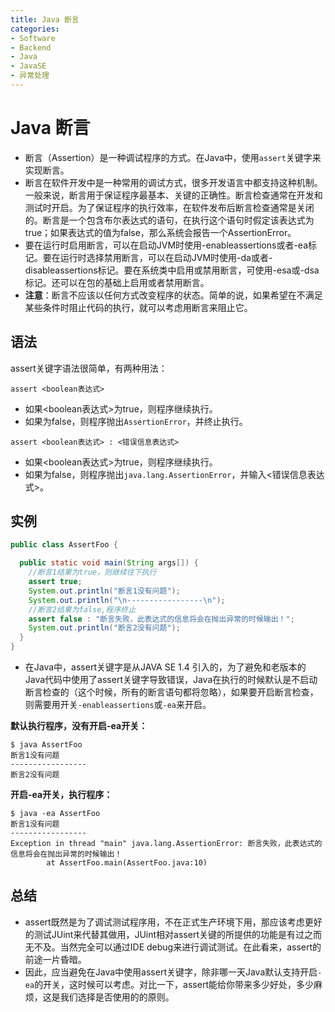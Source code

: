 ```yaml
---
title: Java 断言
categories:
- Software
- Backend
- Java
- JavaSE
- 异常处理
---
```

# Java 断言

- 断言（Assertion）是一种调试程序的方式。在Java中，使用`assert`关键字来实现断言。
- 断言在软件开发中是一种常用的调试方式，很多开发语言中都支持这种机制。一般来说，断言用于保证程序最基本、关键的正确性。断言检查通常在开发和测试时开启。为了保证程序的执行效率，在软件发布后断言检查通常是关闭的。断言是一个包含布尔表达式的语句，在执行这个语句时假定该表达式为true；如果表达式的值为false，那么系统会报告一个AssertionError。
- 要在运行时启用断言，可以在启动JVM时使用-enableassertions或者-ea标记。要在运行时选择禁用断言，可以在启动JVM时使用-da或者-disableassertions标记。要在系统类中启用或禁用断言，可使用-esa或-dsa标记。还可以在包的基础上启用或者禁用断言。
- **注意**：断言不应该以任何方式改变程序的状态。简单的说，如果希望在不满足某些条件时阻止代码的执行，就可以考虑用断言来阻止它。

## 语法

 assert关键字语法很简单，有两种用法：

```
assert <boolean表达式>
```

- 如果<boolean表达式>为true，则程序继续执行。
- 如果为false，则程序抛出`AssertionError`，并终止执行。

```
assert <boolean表达式> : <错误信息表达式>
```

- 如果<boolean表达式>为true，则程序继续执行。
- 如果为false，则程序抛出`java.lang.AssertionError`，并输入<错误信息表达式>。

## 实例

```java
public class AssertFoo {

  public static void main(String args[]) {
    //断言1结果为true，则继续往下执行
    assert true;
    System.out.println("断言1没有问题");
    System.out.println("\n-----------------\n");
    //断言2结果为false,程序终止
    assert false : "断言失败，此表达式的信息将会在抛出异常的时候输出！";
    System.out.println("断言2没有问题");
  }
}
```

- 在Java中，assert关键字是从JAVA SE 1.4 引入的，为了避免和老版本的Java代码中使用了assert关键字导致错误，Java在执行的时候默认是不启动断言检查的（这个时候，所有的断言语句都将忽略），如果要开启断言检查，则需要用开关`-enableassertions`或`-ea`来开启。

**默认执行程序，没有开启-ea开关：**

```
$ java AssertFoo
断言1没有问题
-----------------
断言2没有问题
```

**开启-ea开关，执行程序：**

```
$ java -ea AssertFoo
断言1没有问题
-----------------
Exception in thread "main" java.lang.AssertionError: 断言失败，此表达式的信息将会在抛出异常的时候输出！
        at AssertFoo.main(AssertFoo.java:10)
```

## 总结

- assert既然是为了调试测试程序用，不在正式生产环境下用，那应该考虑更好的测试JUint来代替其做用，JUint相对assert关键的所提供的功能是有过之而无不及。当然完全可以通过IDE debug来进行调试测试。在此看来，assert的前途一片昏暗。
- 因此，应当避免在Java中使用assert关键字，除非哪一天Java默认支持开启`-ea`的开关，这时候可以考虑。对比一下，assert能给你带来多少好处，多少麻烦，这是我们选择是否使用的的原则。